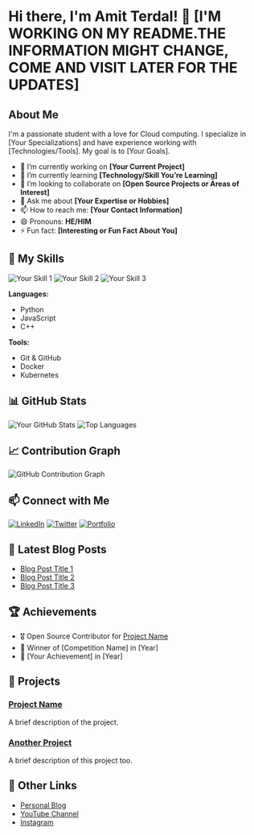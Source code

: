 # Hi there, I'm Amit Terdal! 👋 [I'M WORKING ON MY README.THE INFORMATION MIGHT CHANGE, COME AND VISIT LATER FOR THE UPDATES]


## About Me

I'm a passionate student with a love for Cloud computing. I specialize in [Your Specializations] and have experience working with [Technologies/Tools]. My goal is to [Your Goals].

- 🔭 I’m currently working on **[Your Current Project]**
- 🌱 I’m currently learning **[Technology/Skill You’re Learning]**
- 👯 I’m looking to collaborate on **[Open Source Projects or Areas of Interest]**
- 💬 Ask me about **[Your Expertise or Hobbies]**
- 📫 How to reach me: **[Your Contact Information]**
- 😄 Pronouns: **HE/HIM**
- ⚡ Fun fact: **[Interesting or Fun Fact About You]**

## 🚀 My Skills

![Your Skill 1](https://img.shields.io/badge/Skill1-Important-?style=flat&logo=YourLogo&logoColor=white)
![Your Skill 2](https://img.shields.io/badge/Skill2-Important-?style=flat&logo=YourLogo&logoColor=white)
![Your Skill 3](https://img.shields.io/badge/Skill3-Important-?style=flat&logo=YourLogo&logoColor=white)

**Languages:**
- Python
- JavaScript
- C++

**Tools:**
- Git & GitHub
- Docker
- Kubernetes

## 📊 GitHub Stats

![Your GitHub Stats](https://github-readme-stats.vercel.app/api?username=YourUsername&show_icons=true&theme=radical)
![Top Languages](https://github-readme-stats.vercel.app/api/top-langs/?username=YourUsername&layout=compact&theme=radical)

## 📈 Contribution Graph

![GitHub Contribution Graph](https://github.com/YourUsername/github-readme-activity-graph)

## 📫 Connect with Me

[![LinkedIn](https://img.shields.io/badge/LinkedIn-Important-?style=flat&logo=linkedin&logoColor=white)](https://www.linkedin.com/in/yourprofile)
[![Twitter](https://img.shields.io/badge/Twitter-Important-?style=flat&logo=twitter&logoColor=white)](https://twitter.com/yourhandle)
[![Portfolio](https://img.shields.io/badge/Portfolio-Important-?style=flat&logo=About.me&logoColor=white)](https://yourportfolio.com)

## 📝 Latest Blog Posts

- [Blog Post Title 1](https://yourblog.com/post1)
- [Blog Post Title 2](https://yourblog.com/post2)
- [Blog Post Title 3](https://yourblog.com/post3)

## 🏆 Achievements

- 🎖️ Open Source Contributor for [Project Name](https://github.com/project)
- 🥇 Winner of [Competition Name] in [Year]
- 🏅 [Your Achievement] in [Year]

## 🎨 Projects

### [Project Name](https://github.com/yourusername/project)
A brief description of the project.

### [Another Project](https://github.com/yourusername/anotherproject)
A brief description of this project too.

## 🔗 Other Links

- [Personal Blog](https://yourblog.com)
- [YouTube Channel](https://youtube.com/yourchannel)
- [Instagram](https://instagram.com/yourhandle)
